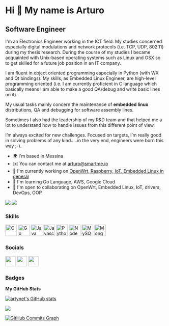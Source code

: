 Hi 👋 My name is Arturo
=======================

Software Engineer
-----------------

I'm an Electronics Engineer working in the ICT field. My studies concerned especially digital modulations and network protocols (i.e. TCP, UDP, 802.11) during my thesis research. During the course of my studies I became acquainted with Unix-based operating systems such as Linux and OSX so to get skilled for a future job position in an IT company.

I am fluent in object oriented programming especially in Python (with WX and Qt bindings). My skills, as Embedded Linux Engineer, are high-level programming oriented (i.e. I am currently proficient in C language which basically means I am able to make a good QA/debug and write basic lines on it).

My usual tasks mainly concern the maintenance of **embedded linux** distributions, QA and debugging for software assembly lines. 

Sometimes I also had the leadership of my R&D team and that helped me a lot to understand how to handle issues from this different point of view.

I’m always excited for new challenges. Focused on targets, I’m really good in solving problems of any kind.....in the very end, engineers were born this way ;-).

*   🌍  I'm based in Messina
*   ✉️  You can contact me at [arturo@smartme.io](mailto:arturo@smartme.io)
*   🚀  I'm currently working on [OpenWrt, Raspberry, IoT, Embedded Linux in general](http://smartme.io)
*   🧠  I'm learning Go Language, AWS, Google Cloud
*   🤝  I'm open to collaborating on OpenWrt, Embedded Linux, IoT, drivers, DevOps, OOP

<a href="https://www.twitter.com/artynet2" target="_blank" rel="noreferrer"><img src="https://img.shields.io/twitter/follow/artynet2?logo=twitter&style=for-the-badge&color=0891b2&labelColor=1c1917"/></a>
<a href="https://www.github.com/artynet" target="_blank" rel="noreferrer"><img src="https://img.shields.io/github/followers/artynet?logo=github&style=for-the-badge&color=0891b2&labelColor=1c1917" /></a>

### Skills
<p align="left">
<a href="https://docs.microsoft.com/en-us/cpp/?view=msvc-170" target="_blank" rel="noreferrer"><img src="https://raw.githubusercontent.com/danielcranney/readme-generator/main/public/icons/skills/c-colored.svg" width="36" height="36" alt="C" /></a>
<a href="https://go.dev/doc/" target="_blank" rel="noreferrer"><img src="https://raw.githubusercontent.com/danielcranney/readme-generator/main/public/icons/skills/go-colored.svg" width="36" height="36" alt="Go" /></a>
<a href="https://www.oracle.com/java/" target="_blank" rel="noreferrer"><img src="https://raw.githubusercontent.com/danielcranney/readme-generator/main/public/icons/skills/java-colored.svg" width="36" height="36" alt="Java" /></a>
<a href="https://developer.mozilla.org/en-US/docs/Web/JavaScript" target="_blank" rel="noreferrer"><img src="https://raw.githubusercontent.com/danielcranney/readme-generator/main/public/icons/skills/javascript-colored.svg" width="36" height="36" alt="Javascript" /></a>
<a href="https://www.python.org/" target="_blank" rel="noreferrer"><img src="https://raw.githubusercontent.com/danielcranney/readme-generator/main/public/icons/skills/python-colored.svg" width="36" height="36" alt="Python" /></a>
<a href="https://nodejs.org/en/" target="_blank" rel="noreferrer"><img src="https://raw.githubusercontent.com/danielcranney/readme-generator/main/public/icons/skills/nodejs-colored.svg" width="36" height="36" alt="NodeJS" /></a>
<a href="https://www.mysql.com/" target="_blank" rel="noreferrer"><img src="https://raw.githubusercontent.com/danielcranney/readme-generator/main/public/icons/skills/mysql-colored.svg" width="36" height="36" alt="MySQL" /></a>
<a href="https://www.mongodb.com/" target="_blank" rel="noreferrer"><img src="https://raw.githubusercontent.com/danielcranney/readme-generator/main/public/icons/skills/mongodb-colored.svg" width="36" height="36" alt="MongoDB" /></a>
</p>
                    
### Socials                
<p align="left">
<a href="https://www.github.com/artynet" target="_blank" rel="noreferrer"><img src="https://raw.githubusercontent.com/danielcranney/readme-generator/main/public/icons/socials/github.svg" width="32" height="32" /></a> 
<a href="https://www.linkedin.com/in/arturorinaldi" target="_blank" rel="noreferrer"><img src="https://raw.githubusercontent.com/danielcranney/readme-generator/main/public/icons/socials/linkedin.svg" width="32" height="32" /></a>
<a href="https://www.twitter.com/artynet2" target="_blank" rel="noreferrer"><img src="https://raw.githubusercontent.com/danielcranney/readme-generator/main/public/icons/socials/twitter.svg" width="32" height="32" /></a>
</p>

### Badges
<b>My GitHub Stats</b>

<a href="http://www.github.com/artynet"><img src="https://github-readme-stats.vercel.app/api?username=artynet&show_icons=true&hide=&count_private=true&title_color=0891b2&text_color=ffffff&icon_color=0891b2&bg_color=1c1917&hide_border=true&show_icons=true" alt="artynet's GitHub stats" /></a>

<a href="http://www.github.com/artynet"><img src="https://github-readme-streak-stats.herokuapp.com/?user=artynet&stroke=ffffff&background=1c1917&ring=0891b2&fire=0891b2&currStreakNum=ffffff&currStreakLabel=0891b2&sideNums=ffffff&sideLabels=ffffff&dates=ffffff&hide_border=true" /></a>

<a href="http://www.github.com/artynet"><img src="https://activity-graph.herokuapp.com/graph?username=artynet&bg_color=1c1917&color=ffffff&line=0891b2&point=ffffff&area_color=1c1917&area=true&hide_border=true&custom_title=GitHub%20Commits%20Graph" alt="GitHub Commits Graph" /></a>
